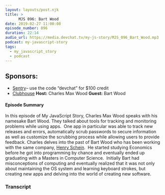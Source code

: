 ```yaml
---
layout: layouts/post.njk
title: >
      MJS 096: Bart Wood
date: 2019-02-27 11:00:08
episode_number: 096
duration: 22:14
audio_url: https://media.devchat.tv/my-js-story/MJS_096_Bart_Wood.mp3
podcast: my-javascript-story
tags: 
  - my_javascript_story
  - podcast
---
```


## **Sponsors:**

- [Sentry](http://sentry.io/)– use the code “devchat” for $100 credit
- [Clubhouse](https://clubhouse.io/jsjabber)
**Host:** Charles Max Wood **Guest:** Bart Wood &nbsp;
#### **Episode Summary**
In this episode of My JavaScript Story, Charles Max Wood speaks with his namesake Bart Wood. They talked about tools for tracking and monitoring problems while using apps.&nbsp; One app in particular was able to track new releases and errors, automatically scrub passwords to secure information as well as customize the scrubbing process while allowing users to provide feedback. Charles delves into the past of Bart Wood who has been working with the same company, [Henry Schein](https://henryschein.com).&nbsp; He started studying Economics before he got into programming by chance and eventually ended up graduating with a Masters in Computer Science.&nbsp; Initially Bart had misconceptions of computing and eventually realized that it was not only about maintaining the OS system and learning keyboard strokes, but creating new apps and delving into the world of creating new software.

### Transcript


